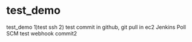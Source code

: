 # test_demo
test_demo
1)test ssh
2) test commit in github, git pull in ec2 
Jenkins Poll SCM test
webhook commit2
